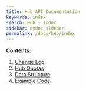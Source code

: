 ```yaml
---
title: Hub API Documentation
keywords: index
search: Hub - Index
sidebar: mydoc_sidebar
permalink: /docs/hub/index
---
```


**Contents:**

1. [Change Log](/docs/hub/change-log)
2. [Hub Quotas](/docs/hub/quotas)
3. [Data Structure](/docs/hub/data-structure)
4. [Example Code](/docs/hub/example-codes)


